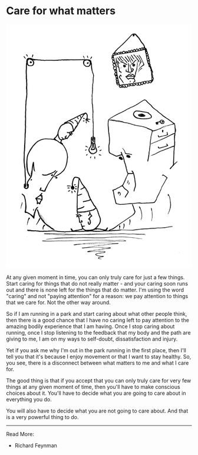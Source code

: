# Care for what matters

![Care for what matters](images/care_for_what_matters.jpg)

At any given moment in time, you can only truly care for just a few things. Start caring for things that do not really matter - and your caring soon runs out and there is none left for the things that do matter. I'm using the word "caring" and not "paying attention" for a reason: we pay attention to things that we care for. Not the other way around.

So if I am running in a park and start caring about what other people think, then there is a good chance that I have no caring left to pay attention to the amazing bodily experience that I am having. Once I stop caring about running, once I stop listening to the feedback that my body and the path are giving to me, I am on my ways to self-doubt, dissatisfaction and injury.

Yet if you ask me why I'm out in the park running in the first place, then I'll tell you that it's because I enjoy movement or that I want to stay healthy. So, you see, there is a disconnect between what matters to me and what I care for.

The good thing is that if you accept that you can only truly care for very few things at any given moment of time, then you'll have to make conscious choices about it. You'll have to decide what you are going to care about in everything you do.

You will also have to decide what you are not going to care about. And that is a very powerful thing to do.

* * *

Read More:
* Richard Feynman
